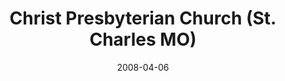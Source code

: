 ---
date: &id001 2008-04-06
end_date: null
location:
  address: 2156 Bluestone Drive
  city: St. Charles
  state: MO
minister:
- end: null
  name: Scott Churnock
  start: 1991-01-01
  type: Pastor
- end: 2010-01-01
  name: Todd Wagenmaker
  start: 2008-01-01
  type: Associate Pastor
- end: null
  name: Kent W. Harding
  start: 2011-01-01
  type: Associate Pastor
ministers:
- Scott Churnock
- Todd Wagenmaker
- Kent W. Harding
name: Christ Presbyterian Church
names:
- end: null
  name: Christ Presbyterian Church
  start: 2008-04-06
origination_date: *id001
raw_data: "MISSOURI St. Charles\nChrist Presbyterian Church  (April 6, 2008\u2013\
  \ )\n(formerly in the Presbyterian Church in America)\n2156 Bluestone Drive\nPastor:\
  \ Scott Churnock, 1991\u2013\nAssoc. Pastors: Todd Wagenmaker, 2008\u201310\nKent\
  \ W. Harding, 2011"
received_from: Presbyterian Church in America
states:
- MO
status:
  active: true
  end_date: null
  reason: null
  received_from: null
  withdrawal_to: null
title: Christ Presbyterian Church (St. Charles MO)
year_established:
- 2008

---
